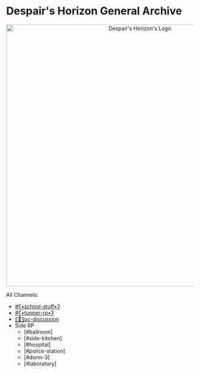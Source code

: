 # Despair's Horizon General Archive

<p align="center">
  <img src="https://cdn.discordapp.com/attachments/673624802937798656/808049968135798784/image0.jpg" alt="Despair's Horizon's Logo" width="700"/>
</p>


All Channels:
- [#ʕ•school-stuff•ʔ](https://astrea49.github.io/DHGeneralArchive/channels/Danganronpa_%20Despair's%20Horizon%20-%20%E2%80%A2%E2%9D%85%E2%94%80%E2%94%80%E2%94%80%E2%9C%A7%E2%9D%85Misc%E2%9D%85%E2%9C%A7%E2%94%80%E2%94%80%E2%94%80%E2%9D%85%E2%80%A2%20-%20%CA%95%E2%80%A2school-stuff%E2%80%A2%CA%94%20%5B753660334790803458%5D.html)
- [#ʕ•tupper-rp•ʔ](https://astrea49.github.io/DHGeneralArchive/channels/Danganronpa_%20Despair's%20Horizon%20-%20%E2%80%A2%E2%9D%85%E2%94%80%E2%94%80%E2%94%80%E2%9C%A7%E2%9D%85Misc%E2%9D%85%E2%9C%A7%E2%94%80%E2%94%80%E2%94%80%E2%9D%85%E2%80%A2%20-%20%CA%95%E2%80%A2tupper-rp%E2%80%A2%CA%94%20%5B791065123707027496%5D.html)
- [〖💬〗oc-discussion](https://astrea49.github.io/DHGeneralArchive/channels/Danganronpa_%20Despair's%20Horizon%20-%20%E2%80%A2%E2%9D%85%E2%94%80%E2%9C%A7%E2%9D%85Spectators%E2%9D%85%E2%9C%A7%E2%94%80%E2%9D%85%E2%80%A2%20-%20%E3%80%96%F0%9F%92%AC%E3%80%97oc-discussion%20%5B675066668535250994%5D.html)
- Side RP
  - [#ballroom]
  - [#side-kitchen]
  - [#hospital]
  - [#police-station]
  - [#dorm-3]
  - [#laboratory]
